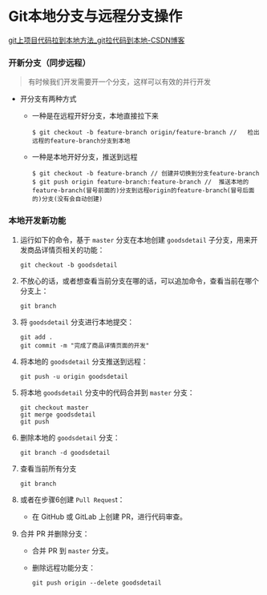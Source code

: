 # Git本地分支与远程分支操作

[git上项目代码拉到本地方法_git拉代码到本地-CSDN博客](https://blog.csdn.net/Steriles_/article/details/83022608)

### 开新分支（同步远程）

> 有时候我们开发需要开一个分支，这样可以有效的并行开发

- 开分支有两种方式

  - 一种是在远程开好分支，本地直接拉下来

    ```shell
    $ git checkout -b feature-branch origin/feature-branch //	检出远程的feature-branch分支到本地
    ```

  - 一种是本地开好分支，推送到远程

    ```shell
    $ git checkout -b feature-branch //	创建并切换到分支feature-branch
    $ git push origin feature-branch:feature-branch //	推送本地的feature-branch(冒号前面的)分支到远程origin的feature-branch(冒号后面的)分支(没有会自动创建)
    ```


### 本地开发新功能

1. 运行如下的命令，基于 `master` 分支在本地创建 `goodsdetail` 子分支，用来开发商品详情页相关的功能：

   ```shell
   git checkout -b goodsdetail
   ```

2. 不放心的话，或者想查看当前分支在哪的话，可以追加命令，查看当前在哪个分支上：

   ```shell
   git branch
   ```

3. 将 `goodsdetail` 分支进行本地提交：

   ```shell
   git add .
   git commit -m "完成了商品详情页面的开发"
   ```

4. 将本地的 `goodsdetail` 分支推送到远程：

   ```shell
   git push -u origin goodsdetail
   ```

5. 将本地 `goodsdetail` 分支中的代码合并到 `master` 分支：

   ```shell
   git checkout master
   git merge goodsdetail
   git push
   ```

6. 删除本地的 `goodsdetail` 分支：

   ```shell
   git branch -d goodsdetail
   ```

7. 查看当前所有分支

   ```shell
   git branch
   ```

8. 或者在步骤6创建 `Pull Reques`t：

   - 在 GitHub 或 GitLab 上创建 PR，进行代码审查。

9. 合并 PR 并删除分支：

   - 合并 PR 到 `master` 分支。

   - 删除远程功能分支：

     ```shell
     git push origin --delete goodsdetail
     ```